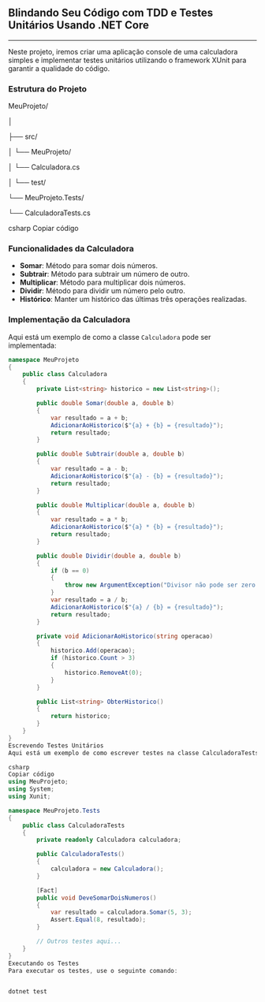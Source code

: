 
## Blindando Seu Código com TDD e Testes Unitários Usando .NET Core
---

Neste projeto, iremos criar uma aplicação console de uma calculadora simples e implementar testes unitários utilizando o framework XUnit para garantir a qualidade do código.

### Estrutura do Projeto

MeuProjeto/

│

├── src/

│ └── MeuProjeto/

│ └── Calculadora.cs

│
└── test/

└── MeuProjeto.Tests/

└── CalculadoraTests.cs

csharp
Copiar código

### Funcionalidades da Calculadora

- **Somar**: Método para somar dois números.
- **Subtrair**: Método para subtrair um número de outro.
- **Multiplicar**: Método para multiplicar dois números.
- **Dividir**: Método para dividir um número pelo outro.
- **Histórico**: Manter um histórico das últimas três operações realizadas.

### Implementação da Calculadora

Aqui está um exemplo de como a classe `Calculadora` pode ser implementada:

```csharp
namespace MeuProjeto
{
    public class Calculadora
    {
        private List<string> historico = new List<string>();

        public double Somar(double a, double b)
        {
            var resultado = a + b;
            AdicionarAoHistorico($"{a} + {b} = {resultado}");
            return resultado;
        }

        public double Subtrair(double a, double b)
        {
            var resultado = a - b;
            AdicionarAoHistorico($"{a} - {b} = {resultado}");
            return resultado;
        }

        public double Multiplicar(double a, double b)
        {
            var resultado = a * b;
            AdicionarAoHistorico($"{a} * {b} = {resultado}");
            return resultado;
        }

        public double Dividir(double a, double b)
        {
            if (b == 0)
            {
                throw new ArgumentException("Divisor não pode ser zero.");
            }
            var resultado = a / b;
            AdicionarAoHistorico($"{a} / {b} = {resultado}");
            return resultado;
        }

        private void AdicionarAoHistorico(string operacao)
        {
            historico.Add(operacao);
            if (historico.Count > 3)
            {
                historico.RemoveAt(0);
            }
        }

        public List<string> ObterHistorico()
        {
            return historico;
        }
    }
}
Escrevendo Testes Unitários
Aqui está um exemplo de como escrever testes na classe CalculadoraTests.cs:

csharp
Copiar código
using MeuProjeto;
using System;
using Xunit;

namespace MeuProjeto.Tests
{
    public class CalculadoraTests
    {
        private readonly Calculadora calculadora;

        public CalculadoraTests()
        {
            calculadora = new Calculadora();
        }

        [Fact]
        public void DeveSomarDoisNumeros()
        {
            var resultado = calculadora.Somar(5, 3);
            Assert.Equal(8, resultado);
        }

        // Outros testes aqui...
    }
}
Executando os Testes
Para executar os testes, use o seguinte comando:


dotnet test
